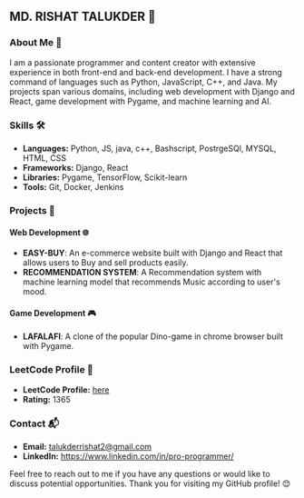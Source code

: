 ## MD. RISHAT TALUKDER 🚀

### About Me 🌟

I am a passionate programmer and content creator with extensive experience in both front-end and back-end development. I have a strong command of languages such as Python, JavaScript, C++, and Java. My projects span various domains, including web development with Django and React, game development with Pygame, and machine learning and AI.

### Skills 🛠️

- **Languages:** Python, JS, java, c++, Bashscript, PostrgeSQl, MYSQL, HTML, CSS
- **Frameworks:** Django, React
- **Libraries:** Pygame, TensorFlow, Scikit-learn
- **Tools:** Git, Docker, Jenkins

### Projects 🚧

#### Web Development 🌐

- **EASY-BUY**: An e-commerce website built with Django and React that allows users to Buy and sell products easily.
- **RECOMMENDATION SYSTEM**: A Recommendation system with machine learning model that recommends Music according to user's mood.

#### Game Development 🎮

- **LAFALAFI**: A clone of the popular Dino-game in chrome browser built with Pygame.  

### LeetCode Profile 🧠

- **LeetCode Profile:** [here](https://leetcode.com/u/itvaya1234/)
- **Rating:** 1365


### Contact 📬

- **Email:** talukderrishat2@gmail.com
- **LinkedIn:** https://www.linkedin.com/in/pro-programmer/

Feel free to reach out to me if you have any questions or would like to discuss potential opportunities. Thank you for visiting my GitHub profile! 😊
